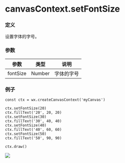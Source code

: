 <!-- https://developers.weixin.qq.com/miniprogram/dev/api/canvas/set-font-size.html -->

canvasContext.setFontSize
=========================

### 定义

设置字体的字号。

### 参数

  参数       |  类型     |  说明    
-------------|-----------|----------
  fontSize   |  Number   |字体的字号

### 例子

    const ctx = wx.createCanvasContext('myCanvas')
    
    ctx.setFontSize(20)
    ctx.fillText('20', 20, 20)
    ctx.setFontSize(30)
    ctx.fillText('30', 40, 40)
    ctx.setFontSize(40)
    ctx.fillText('40', 60, 60)
    ctx.setFontSize(50)
    ctx.fillText('50', 90, 90)
    
    ctx.draw()
    

![](https://developers.weixin.qq.com/miniprogram/dev/image/canvas/font-size.png)
